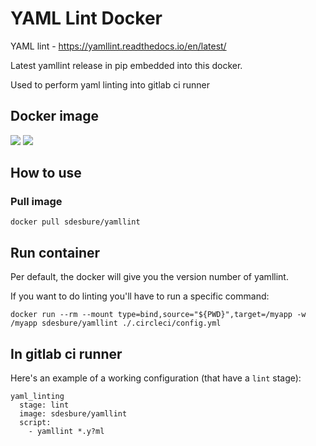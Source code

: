 # YAML Lint Docker

YAML lint - <https://yamllint.readthedocs.io/en/latest/>

Latest yamllint release in pip embedded into this docker.

Used to perform yaml linting into gitlab ci runner

## Docker image

[![](https://images.microbadger.com/badges/image/sdesbure/yamllint.svg)](https://microbadger.com/images/sdesbure/yamllint
"Get your own image badge on microbadger.com")
[![](https://images.microbadger.com/badges/version/sdesbure/yamllint.svg)](https://microbadger.com/images/sdesbure/yamllint
"Get your own version badge on microbadger.com")

## How to use

### Pull image

```
docker pull sdesbure/yamllint
```

## Run container

Per default, the docker will give you the version number of yamllint.

If you want to do linting you'll have to run a specific command:

```
docker run --rm --mount type=bind,source="${PWD}",target=/myapp -w /myapp sdesbure/yamllint ./.circleci/config.yml
```

## In gitlab ci runner

Here's an example of a working configuration (that have a `lint` stage):

```
yaml_linting
  stage: lint
  image: sdesbure/yamllint
  script:
    - yamllint *.y?ml
```
